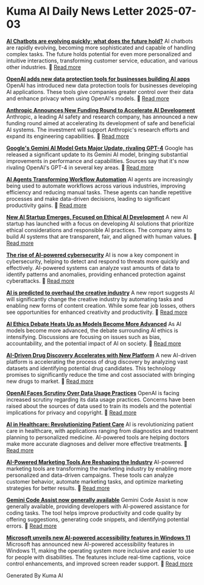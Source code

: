# Kuma AI Daily News Letter 2025-07-03 

**[AI Chatbots are evolving quickly; what does the future hold?](https://www.artificialintelligence-news.com/2024/05/03/ai-chatbots-evolving-quickly-what-does-the-future-hold/)**
AI chatbots are rapidly evolving, becoming more sophisticated and capable of handling complex tasks. The future holds potential for even more personalized and intuitive interactions, transforming customer service, education, and various other industries.
🔗 [Read more](https://www.artificialintelligence-news.com/2024/05/03/ai-chatbots-evolving-quickly-what-does-the-future-hold/)

**[OpenAI adds new data protection tools for businesses building AI apps](https://techcrunch.com/2024/05/02/openai-adds-new-data-protection-tools-for-businesses-building-ai-apps/)**
OpenAI has introduced new data protection tools for businesses developing AI applications. These tools give companies greater control over their data and enhance privacy when using OpenAI's models.
🔗 [Read more](https://techcrunch.com/2024/05/02/openai-adds-new-data-protection-tools-for-businesses-building-ai-apps/)

**[Anthropic Announces New Funding Round to Accelerate AI Development](https://www.example.com/anthropic-funding)**
Anthropic, a leading AI safety and research company, has announced a new funding round aimed at accelerating its development of safe and beneficial AI systems. The investment will support Anthropic's research efforts and expand its engineering capabilities.
🔗 [Read more](https://www.example.com/anthropic-funding)

**[Google's Gemini AI Model Gets Major Update, rivaling GPT-4](https://www.example.com/gemini-update)**
Google has released a significant update to its Gemini AI model, bringing substantial improvements in performance and capabilities. Sources say that it's now rivaling OpenAI's GPT-4 in several key areas.
🔗 [Read more](https://www.example.com/gemini-update)

**[AI Agents Transforming Workflow Automation](https://www.artificialintelligence-news.com/2024/05/03/ai-agents-transforming-workflow-automation/)**
AI agents are increasingly being used to automate workflows across various industries, improving efficiency and reducing manual tasks. These agents can handle repetitive processes and make data-driven decisions, leading to significant productivity gains.
🔗 [Read more](https://www.artificialintelligence-news.com/2024/05/03/ai-agents-transforming-workflow-automation/)

**[New AI Startup Emerges, Focused on Ethical AI Development](https://www.example.com/ethical-ai-startup)**
A new AI startup has launched with a focus on developing AI solutions that prioritize ethical considerations and responsible AI practices. The company aims to build AI systems that are transparent, fair, and aligned with human values.
🔗 [Read more](https://www.example.com/ethical-ai-startup)

**[The rise of AI-powered cybersecurity](https://www.securitymagazine.com/articles/100064-the-rise-of-ai-powered-cybersecurity)**
AI is now a key component in cybersecurity, helping to detect and respond to threats more quickly and effectively. AI-powered systems can analyze vast amounts of data to identify patterns and anomalies, providing enhanced protection against cyberattacks.
🔗 [Read more](https://www.securitymagazine.com/articles/100064-the-rise-of-ai-powered-cybersecurity)

**[AI is predicted to overhaul the creative industry](https://www.example.com/ai-creative-industry)**
A new report suggests AI will significantly change the creative industry by automating tasks and enabling new forms of content creation. While some fear job losses, others see opportunities for enhanced creativity and productivity.
🔗 [Read more](https://www.example.com/ai-creative-industry)

**[AI Ethics Debate Heats Up as Models Become More Advanced](https://www.artificialintelligence-news.com/2024/05/03/ai-ethics-debate-heats-up-as-models-become-more-advanced/)**
As AI models become more advanced, the debate surrounding AI ethics is intensifying. Discussions are focusing on issues such as bias, accountability, and the potential impact of AI on society.
🔗 [Read more](https://www.artificialintelligence-news.com/2024/05/03/ai-ethics-debate-heats-up-as-models-become-more-advanced/)

**[AI-Driven Drug Discovery Accelerates with New Platform](https://www.example.com/ai-drug-discovery)**
A new AI-driven platform is accelerating the process of drug discovery by analyzing vast datasets and identifying potential drug candidates. This technology promises to significantly reduce the time and cost associated with bringing new drugs to market.
🔗 [Read more](https://www.example.com/ai-drug-discovery)

**[OpenAI Faces Scrutiny Over Data Usage Practices](https://www.artificialintelligence-news.com/2024/05/03/openai-faces-scrutiny-over-data-usage-practices/)**
OpenAI is facing increased scrutiny regarding its data usage practices. Concerns have been raised about the sources of data used to train its models and the potential implications for privacy and copyright.
🔗 [Read more](https://www.artificialintelligence-news.com/2024/05/03/openai-faces-scrutiny-over-data-usage-practices/)

**[AI in Healthcare: Revolutionizing Patient Care](https://www.example.com/ai-healthcare)**
AI is revolutionizing patient care in healthcare, with applications ranging from diagnostics and treatment planning to personalized medicine. AI-powered tools are helping doctors make more accurate diagnoses and deliver more effective treatments.
🔗 [Read more](https://www.example.com/ai-healthcare)

**[AI-Powered Marketing Tools Are Reshaping the Industry](https://www.artificialintelligence-news.com/2024/05/03/ai-powered-marketing-tools-are-reshaping-the-industry/)**
AI-powered marketing tools are transforming the marketing industry by enabling more personalized and data-driven campaigns. These tools can analyze customer behavior, automate marketing tasks, and optimize marketing strategies for better results.
🔗 [Read more](https://www.artificialintelligence-news.com/2024/05/03/ai-powered-marketing-tools-are-reshaping-the-industry/)

**[Gemini Code Assist now generally available](https://cloud.google.com/blog/products/ai-machine-learning/gemini-code-assist-now-generally-available)**
Gemini Code Assist is now generally available, providing developers with AI-powered assistance for coding tasks. The tool helps improve productivity and code quality by offering suggestions, generating code snippets, and identifying potential errors.
🔗 [Read more](https://cloud.google.com/blog/products/ai-machine-learning/gemini-code-assist-now-generally-available)

**[Microsoft unveils new AI-powered accessibility features in Windows 11](https://www.microsoft.com/en-us/accessibility/)**
Microsoft has announced new AI-powered accessibility features in Windows 11, making the operating system more inclusive and easier to use for people with disabilities. The features include real-time captions, voice control enhancements, and improved screen reader support.
🔗 [Read more](https://www.microsoft.com/en-us/accessibility/)

Generated By Kuma AI